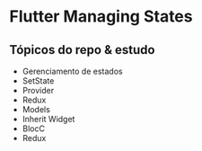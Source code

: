 # Flutter Managing States
## Tópicos do repo & estudo
- Gerenciamento de estados
- SetState
- Provider
- Redux
- Models
- Inherit Widget
- BlocC
- Redux
